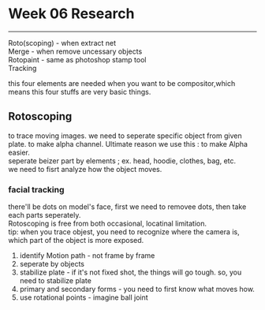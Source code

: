 # Week 06 Research
- - -
   
Roto(scoping) - when extract net   
Merge - when remove uncessary objects   
Rotopaint - same as photoshop stamp tool    
Tracking   

this four elements are needed when you want to be compositor,which means this four stuffs are very basic things.   
## Rotoscoping
to trace moving images. we need to seperate specific object from given plate. to make alpha channel.
Ultimate reason we use this : to make Alpha easier.   
seperate beizer part by elements ; ex. head, hoodie, clothes, bag, etc.   
we need to fisrt analyze how the object moves.   
### facial tracking   
there'll be dots on model's face, first we need to removee dots, then take each parts seperately.   
Rotoscoping is free from both occasional, locatinal limitation.   
tip: when you trace objest, you need to recognize where the camera is, which part of the object is more exposed.   
   
1. identify Motion path - not frame by frame   
2. seperate by objects   
3. stabilize plate - if it's not fixed shot, the things will go tough. so, you need to stabilize plate   
4. primary and secondary forms - you need to first know what moves how.   
6. use rotational points - imagine ball joint   
